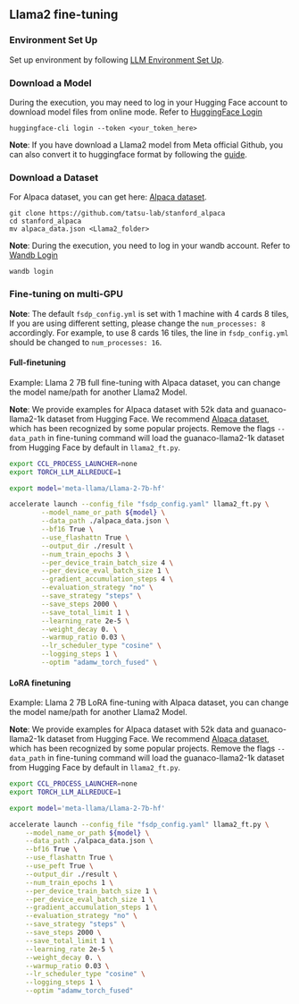 ## Llama2 fine-tuning

### Environment Set Up
Set up environment by following [LLM Environment Set Up](../../README.md).

### Download a Model
During the execution, you may need to log in your Hugging Face account to download model files from online mode. Refer to [HuggingFace Login](https://huggingface.co/docs/huggingface_hub/quick-start#login)

```
huggingface-cli login --token <your_token_here>
```

**Note**: If you have download a Llama2 model from Meta official Github, you can also convert it to huggingface format by following the [guide](https://huggingface.co/docs/transformers/main/en/model_doc/llama2#usage-tips).

### Download a Dataset

For Alpaca dataset, you can get here: [Alpaca dataset](https://github.com/tatsu-lab/stanford_alpaca/blob/main/alpaca_data.json).
```
git clone https://github.com/tatsu-lab/stanford_alpaca
cd stanford_alpaca
mv alpaca_data.json <Llama2_folder>
```


**Note**: During the execution, you need to log in your wandb account. Refer to [Wandb Login](https://docs.wandb.ai/ref/cli/wandb-login)
```
wandb login
```

### Fine-tuning on multi-GPU

**Note**:
The default `fsdp_config.yml` is set with 1 machine with 4 cards 8 tiles, If you are using different setting, please change the `num_processes: 8` accordingly. For example, to use 8 cards 16 tiles, the line in `fsdp_config.yml` should be changed to `num_processes: 16`.

#### Full-finetuning 


Example: Llama 2 7B full fine-tuning with Alpaca dataset, you can change the model name/path for another Llama2 Model.


**Note**:
We provide examples for Alpaca dataset with 52k data and guanaco-llama2-1k dataset from Hugging Face. We recommend [Alpaca dataset](#download-a-dataset), which has been recognized by some popular projects.
Remove the flags `--data_path` in fine-tuning command will load the guanaco-llama2-1k dataset from Hugging Face by default in `llama2_ft.py`.



```bash
export CCL_PROCESS_LAUNCHER=none
export TORCH_LLM_ALLREDUCE=1

export model='meta-llama/Llama-2-7b-hf'

accelerate launch --config_file "fsdp_config.yaml" llama2_ft.py \
        --model_name_or_path ${model} \
        --data_path ./alpaca_data.json \
        --bf16 True \
        --use_flashattn True \
        --output_dir ./result \
        --num_train_epochs 3 \
        --per_device_train_batch_size 4 \
        --per_device_eval_batch_size 1 \
        --gradient_accumulation_steps 4 \
        --evaluation_strategy "no" \
        --save_strategy "steps" \
        --save_steps 2000 \
        --save_total_limit 1 \
        --learning_rate 2e-5 \
        --weight_decay 0. \
        --warmup_ratio 0.03 \
        --lr_scheduler_type "cosine" \
        --logging_steps 1 \
        --optim "adamw_torch_fused" \
```


#### LoRA finetuning

Example: Llama 2 7B LoRA fine-tuning with Alpaca dataset, you can change the model name/path for another Llama2 Model.

**Note**:
We provide examples for Alpaca dataset with 52k data and guanaco-llama2-1k dataset from Hugging Face. We recommend [Alpaca dataset](#download-a-dataset), which has been recognized by some popular projects.
Remove the flags `--data_path` in fine-tuning command will load the guanaco-llama2-1k dataset from Hugging Face by default in `llama2_ft.py`.


```bash
export CCL_PROCESS_LAUNCHER=none
export TORCH_LLM_ALLREDUCE=1

export model='meta-llama/Llama-2-7b-hf'

accelerate launch --config_file "fsdp_config.yaml" llama2_ft.py \
    --model_name_or_path ${model} \
    --data_path ./alpaca_data.json \
    --bf16 True \
    --use_flashattn True \
    --use_peft True \
    --output_dir ./result \
    --num_train_epochs 1 \
    --per_device_train_batch_size 1 \
    --per_device_eval_batch_size 1 \
    --gradient_accumulation_steps 1 \
    --evaluation_strategy "no" \
    --save_strategy "steps" \
    --save_steps 2000 \
    --save_total_limit 1 \
    --learning_rate 2e-5 \
    --weight_decay 0. \
    --warmup_ratio 0.03 \
    --lr_scheduler_type "cosine" \
    --logging_steps 1 \
    --optim "adamw_torch_fused"
```
